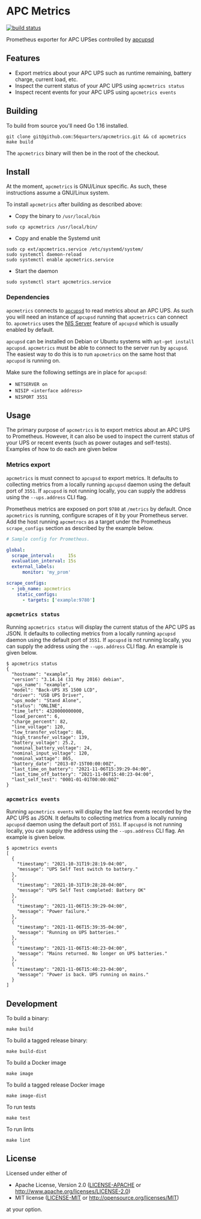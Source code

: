# APC Metrics

[![build status](https://circleci.com/gh/56quarters/apcmetrics.svg?style=shield)](https://circleci.com/gh/56quarters/apcmetrics)

Prometheus exporter for APC UPSes controlled by [apcupsd](http://www.apcupsd.org/)

## Features

* Export metrics about your APC UPS such as runtime remaining, battery charge, current load, etc.
* Inspect the current status of your APC UPS using `apcmetrics status`
* Inspect recent events for your APC UPS using `apcmetrics events`

## Building

To build from source you'll need Go 1.16 installed.

```
git clone git@github.com:56quarters/apcmetrics.git && cd apcmetrics
make build
```

The `apcmetrics` binary will then be in the root of the checkout.

## Install

At the moment, `apcmetrics` is GNU/Linux specific. As such, these instructions assume a
GNU/Linux system.

To install `apcmetrics` after building as described above:

* Copy the binary to `/usr/local/bin`

```
sudo cp apcmetrics /usr/local/bin/
```

* Copy and enable the Systemd unit

```
sudo cp ext/apcmetrics.service /etc/systemd/system/
sudo systemctl daemon-reload
sudo systemctl enable apcmetrics.service
```

* Start the daemon

```
sudo systemctl start apcmetrics.service
```

### Dependencies

`apcmetrics` connects to [`apcupsd`](http://www.apcupsd.org/) to read metrics about an APC UPS. As
such you will need an instance of `apcupsd` running that `apcmetrics` can connect to. `apcmetrics`
uses the [NIS Server](http://www.apcupsd.org/manual/manual.html#nis-server-client-configuration-using-the-net-driver)
feature of `apcupsd` which is usually enabled by default. 

`apcupsd` can be installed on Debian or Ubuntu systems with `apt-get install apcupsd`. `apcmetrics`
must be able to connect to the server run by `apcupsd`. The easiest way to do this is to run
`apcmetrics` on the same host that `apcupsd` is running on.

Make sure the following settings are in place for `apcupsd`:
* `NETSERVER on` 
* `NISIP <interface address>`
* `NISPORT 3551`

## Usage

The primary purpose of `apcmetrics` is to export metrics about an APC UPS to Prometheus. However,
it can also be used to inspect the current status of your UPS or recent events (such as power outages
and self-tests). Examples of how to do each are given below

### Metrics export

`apcmetrics` is must connect to `apcupsd` to export metrics. It defaults to collecting metrics from
a locally running `apcupsd` daemon using the default port of `3551`. If `apcupsd` is not running
locally, you can supply the address using the `--ups.address` CLI flag.

Prometheus metrics are exposed on port `9780` at `/metrics` by default. Once `apcmetrics`
is running, configure scrapes of it by your Prometheus server. Add the host running
`apcmetrocs` as a target under the Prometheus `scrape_configs` section as described by
the example below.

```yaml
# Sample config for Prometheus.

global:
  scrape_interval:     15s
  evaluation_interval: 15s
  external_labels:
      monitor: 'my_prom'

scrape_configs:
  - job_name: apcmetrics
    static_configs:
      - targets: ['example:9780']
```

### `apcmetrics status`

Running `apcmetrics status` will display the current status of the APC UPS as JSON. It defaults to
collecting  metrics from  a locally running `apcupsd` daemon using the default port of `3551`. If
`apcupsd` is not running  locally, you can supply the address using the `--ups.address` CLI flag. 
An example is given below.

```
$ apcmetrics status
{
  "hostname": "example",
  "version": "3.14.14 (31 May 2016) debian",
  "ups_name": "example",
  "model": "Back-UPS XS 1500 LCD",
  "driver": "USB UPS Driver",
  "ups_mode": "Stand Alone",
  "status": "ONLINE",
  "time_left": 4320000000000,
  "load_percent": 6,
  "charge_percent": 82,
  "line_voltage": 120,
  "low_transfer_voltage": 88,
  "high_transfer_voltage": 139,
  "battery_voltage": 25.2,
  "nominal_battery_voltage": 24,
  "nominal_input_voltage": 120,
  "nominal_wattage": 865,
  "battery_date": "2013-07-15T00:00:00Z",
  "last_time_on_battery": "2021-11-06T15:39:29-04:00",
  "last_time_off_battery": "2021-11-06T15:40:23-04:00",
  "last_self_test": "0001-01-01T00:00:00Z"
}
```

### `apcmetrics events`

Running `apcmetrics events` will display the last few events recorded by the APC UPS as JSON.
It defaults to collecting  metrics from  a locally running `apcupsd` daemon using the default
port of `3551`. If `apcupsd` is not running  locally, you can supply the address using the 
`--ups.address` CLI flag. An example is given below.

```
$ apcmetrics events
[
  {
    "timestamp": "2021-10-31T19:28:19-04:00",
    "message": "UPS Self Test switch to battery."
  },
  {
    "timestamp": "2021-10-31T19:28:28-04:00",
    "message": "UPS Self Test completed: Battery OK"
  },
  {
    "timestamp": "2021-11-06T15:39:29-04:00",
    "message": "Power failure."
  },
  {
    "timestamp": "2021-11-06T15:39:35-04:00",
    "message": "Running on UPS batteries."
  },
  {
    "timestamp": "2021-11-06T15:40:23-04:00",
    "message": "Mains returned. No longer on UPS batteries."
  },
  {
    "timestamp": "2021-11-06T15:40:23-04:00",
    "message": "Power is back. UPS running on mains."
  }
]
```

## Development

To build a binary:

```
make build
```

To build a tagged release binary:

```
make build-dist
```

To build a Docker image

```
make image
```

To build a tagged release Docker image

```
make image-dist
```

To run tests

```
make test
```

To run lints

```
make lint
```

## License

Licensed under either of
* Apache License, Version 2.0 ([LICENSE-APACHE](LICENSE-APACHE) or http://www.apache.org/licenses/LICENSE-2.0)
* MIT license ([LICENSE-MIT](LICENSE-MIT) or http://opensource.org/licenses/MIT)

at your option.
